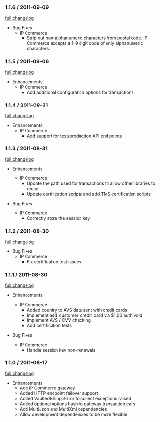 ### 1.1.6 / 2011-09-09

[full changelog](http://github.com/envylabs/vaulted_billing/compare/v1.1.5...v1.1.6)

* Bug Fixes
  * IP Commerce
    * Strip out non-alphanumeric characters from postal code. IP Commerce accepts a 1-9 digit code of only alphanumeric characters.
    
### 1.1.5 / 2011-09-06

[full changelog](http://github.com/envylabs/vaulted_billing/compare/v1.1.4...v1.1.5)

* Enhancements
  * IP Commerce
    * Add additional configuration options for transactions

### 1.1.4 / 2011-08-31

[full changelog](http://github.com/envylabs/vaulted_billing/compare/v1.1.3...v1.1.4)

* Enhancements
  * IP Commerce
    * Add support for test/production API end points

### 1.1.3 / 2011-08-31

[full changelog](http://github.com/envylabs/vaulted_billing/compare/v1.1.2...v1.1.3)

* Enhancements
  * IP Commerce
    * Update the path used for transactions to allow other libraries to reuse
    * Update certification scripts and add TMS certification scripts

* Bug Fixes
  * IP Commerce
    * Correctly store the session key

### 1.1.2 / 2011-08-30

[full changelog](http://github.com/envylabs/vaulted_billing/compare/v1.1.1...v1.1.2)

* Bug Fixes
  * IP Commerce
    * Fix certification test issues

### 1.1.1 / 2011-08-30

[full changelog](http://github.com/envylabs/vaulted_billing/compare/v1.1.0...v1.1.1)

* Enhancements
  * IP Commerce
    * Added country to AVS data sent with credit cards
    * Implement add_customer_credit_card via $1.00 auth/void
    * Implement AVS / CVV checking
    * Add certification tests

* Bug Fixes
  * IP Commerce
    * Handle session key non-renewals
  
### 1.1.0 / 2011-08-17

[full changelog](http://github.com/envylabs/vaulted_billing/compare/v1.0.2...v1.1.0)

* Enhancements
  * Add IP Commerce gateway
  * Added HTTP endpoint failover support
  * Added VaultedBilling::Error to collect exceptions raised
  * Added optional options hash to gateway transaction calls
  * Add MultiJson and MultiXml dependencies
  * Allow development dependencies to be more flexible

